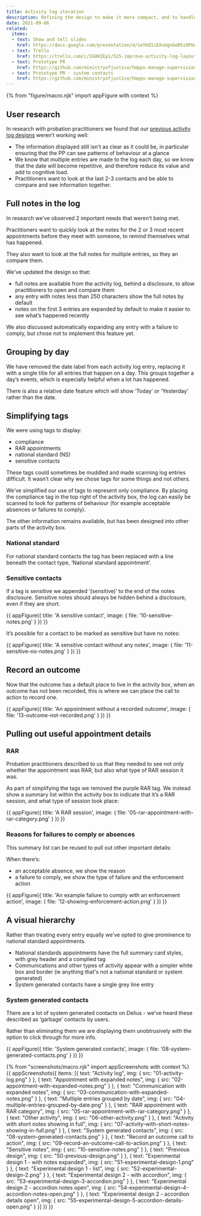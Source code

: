 ```yaml
---
title: Activity log iteration
description: Refining the design to make it more compact, and to handle more contact types
date: 2021-09-06
related:
  items:
  - text: Show and tell slides
    href: https://docs.google.com/presentation/d/1eYbQ1iEXuUgnGeR5i8PUAqWrpuKOqLVqZIopATFWkIQ/edit#slide=id.p
  - text: Trello
    href: https://trello.com/c/IGUKIEp1/525-improve-activity-log-layout-and-entries
  - text: Prototype PR
    href: https://github.com/ministryofjustice/hmpps-manage-supervisions-prototype/pull/349
  - text: Prototype PR - system contacts
    href: https://github.com/ministryofjustice/hmpps-manage-supervisions-prototype/pull/351
---
```

{% from "figure/macro.njk" import appFigure with context %}

## User research

In research with probation practitioners we found that our [previous activity log designs](/activity-log-and-schedule/) weren’t working well:

- The information displayed still isn't as clear as it could be, in particular ensuring that the PP can see patterns of behaviour at a glance
- We know that multiple entries are made to the log each day, so we know that the date will become repetitive, and therefore reduce its value and add to cognitive load.
- Practitioners want to look at the last 2-3 contacts and be able to compare and see information together.

## Full notes in the log

In research we’ve observed 2 important needs that weren’t being met.

Practitioners want to quickly look at the notes for the 2 or 3 most recent appointments before they meet with someone, to remind themselves what has happened.

They also want to look at the full notes for multiple entries, so they an compare them.

We’ve updated the design so that:

- full notes are available from the activity log, behind a disclosure, to allow practitioners to open and compare them
- any entry with notes less than 250 characters show the full notes by default
- notes on the first 3 entries are expanded by default to make it easier to see what’s happened recently

We also discussed automatically expanding any entry with a failure to comply, but chose not to implement this feature yet.

## Grouping by day

We have removed the date label from each activity log entry, replacing it with a single title for all entries that happen on a day. This groups together a day’s events, which is especially helpful when a lot has happened.

There is also a relative date feature which will show ‘Today’ or ‘Yesterday’ rather than the date.

## Simplifying tags

We were using tags to display:

- compliance
- RAR appointments
- national standard (NS)
- sensitive contacts

These tags could sometimes be muddled and made scanning log entries difficult. It wasn’t clear why we chose tags for some things and not others.

We’ve simplified our use of tags to represent only compliance. By placing the compliance tag in the top right of the activity box, the log can easily be scanned to look for patterns of behaviour (for example acceptable absences or failures to comply).

The other information remains available, but has been designed into other parts of the activity box.

### National standard

For national standard contacts the tag has been replaced with a line beneath the contact type, ‘National standard appointment’.

### Sensitive contacts

If a tag is sensitive we appended ‘(sensitive)’ to the end of the notes disclosure. Sensitive notes should always be hidden behind a disclosure, even if they are short.

{{ appFigure({
  title: 'A sensitive contact',
  image: {
    file: '10-sensitive-notes.png'
  }
}) }}

It’s possible for a contact to be marked as sensitive but have no notes:

{{ appFigure({
  title: 'A sensitive contact without any notes',
  image: {
    file: '11-sensitive-no-notes.png'
  }
}) }}

## Record an outcome

Now that the outcome has a default place to live in the activity box, when an outcome has not been recorded, this is where we can place the call to action to record one.

{{ appFigure({
  title: 'An appointment without a recorded outcome',
  image: {
    file: '13-outcome-not-recorded.png'
  }
}) }}

## Pulling out useful appointment details

### RAR

Probation practitioners described to us that they needed to see not only whether the appointment was RAR, but also what type of RAR session it was.

As part of simplifying the tags we removed the purple RAR tag. We instead show a summary list within the activity box to indicate that it’s a RAR session, and what type of session took place:

{{ appFigure({
  title: 'A RAR session',
  image: {
    file: '05-rar-appointment-with-rar-category.png'
  }
}) }}

### Reasons for failures to comply or absences

This summary list can be reused to pull out other important details:

When there’s:

- an acceptable absence, we show the reason
- a failure to comply, we show the type of failure and the enforcement action

{{ appFigure({
  title: 'An example failure to comply with an enforcement action',
  image: {
    file: '12-showing-enforcement-action.png'
  }
}) }}

## A visual hierarchy

Rather than treating every entry equally we’ve opted to give prominence to national standard appointments.

- National standards appointments have the full summary card styles, with grey header and a complied tag
- Communications and other types of activity appear with a simpler white box and border (ie anything that's not a national standard or system generated)
- System generated contacts have a single grey line entry

### System generated contacts

There are a lot of system generated contacts on Delius - we’ve heard these described as ‘garbage’ contacts by users.

Rather than eliminating them we are displaying them unobtrusively with the option to click through for more info.

{{ appFigure({
  title: 'System generated contacts',
  image: {
    file: '08-system-generated-contacts.png'
  }
}) }}

{% from "screenshots/macro.njk" import appScreenshots with context %}
{{ appScreenshots({
  items: [{
      text: "Activity log",
      img: { src: "01-activity-log.png" }
    }, {
      text: "Appointment with expanded notes",
      img: { src: "02-appointment-with-expanded-notes.png" }
    }, {
      text: "Communication with expanded notes",
      img: { src: "03-communication-with-expanded-notes.png" }
    }, {
      text: "Multiple entries grouped by date",
      img: { src: "04-multiple-entries-grouped-by-date.png" }
    }, {
      text: "RAR appointment with RAR category",
      img: { src: "05-rar-appointment-with-rar-category.png" }
    }, {
      text: "Other activity",
      img: { src: "06-other-activity.png" }
    }, {
      text: "Activity with short notes showing in full",
      img: { src: "07-activity-with-short-notes-showing-in-full.png" }
    }, {
      text: "System generated contacts",
      img: { src: "08-system-generated-contacts.png" }
    }, {
      text: "Record an outcome call to action",
      img: { src: "09-record-an-outcome-call-to-action.png" }
    }, {
      text: "Sensitive notes",
      img: { src: "10-sensitive-notes.png" }
    }, {
      text: "Previous design",
      img: { src: "50-previous-design.png" }
    }, {
      text: "Experimental design 1 - with notes expanded",
      img: { src: "51-experimental-design-1.png" }
    }, {
      text: "Experimental design 1 - list",
      img: { src: "52-experimental-design-2.png" }
    }, {
      text: "Experimental design 2 - with accordion",
      img: { src: "53-experimental-design-3-accordion.png" }
    }, {
      text: "Experimental design 2 - accordion notes open",
      img: { src: "54-experimental-design-4-accordion-notes-open.png" }
    }, {
      text: "Experimental design 2 - accordion details open",
      img: { src: "55-experimental-design-5-accordion-details-open.png" }
    }]
}) }}

